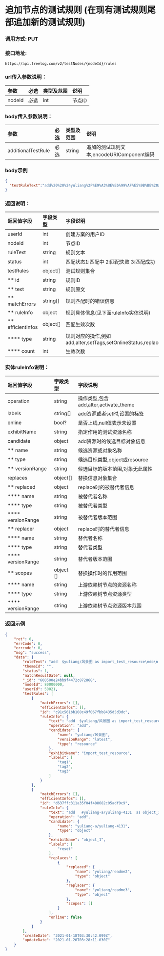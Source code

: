 # 追加节点的测试规则 (在现有测试规则尾部追加新的测试规则)

### 调用方式: PUT

### 接口地址:

```
https://api.freelog.com/v2/testNodes/{nodeId}/rules
```

### url传入参数说明：

| 参数 | 必选 | 类型及范围 | 说明 |
| :--- | :--- | :--- | :--- |
| nodeId | 必选 | int | 节点ID |

### body传入参数说明：

| 参数 | 必选 | 类型及范围 | 说明 |
| :--- | :--- | :--- | :--- |
| additionalTestRule | 必选 | string | 追加的测试规则文本,encodeURIComponent编码  |

### body示例

```json
{
  "testRuleText":"add%20%20%24yuliang%2F%E9%A3%8E%E6%99%AF%E5%9B%BE%20as%20import_test_resource%0Ado%0A%20%20%20set_labels%20tag1%2Ctag2%2Ctag3%09%09%0Aend%0Aadd%20%20%20%23yuliang-a%2Fyuliang-4131%20%20as%20object_1%20%0Ado%20%20%0A%20%20%20set_labels%20reset%20%20%0A%20%20%20replace%20%23yuliang%2Freadme2%20with%20%23yuliang%2Freadme3%20%20%0A%20%20%20hide%20%0Aend"
}
```
### 返回说明：

| 返回值字段 | 字段类型 | 字段说明 |
| :--- | :--- | :--- |
| userId | int| 创建方案的用户ID |
| nodeId | int| 节点ID |
| ruleText | string | 规则文本 |
| status | int | 匹配状态1:匹配中 2:匹配失败 3:匹配成功 |
| testRules | object[] | 测试规则集合 |
| ** id | string | 规则ID |
| ** text | string | 规则原文 |
| ** matchErrors | string[] | 规则匹配时的错误信息 |
| ** ruleInfo | object | 规则具体信息(见下面ruleInfo实体说明) |
| ** efficientInfos | object[] | 匹配生效次数 |
| **** type | string | 规则对应的操作,例如add,alter,setTags,setOnlineStatus,replace,setAttr,setCover,setTitle,replace |
| **** count | int | 生效次数 |


### 实体ruleInfo说明：
| 返回值字段 | 字段类型 | 字段说明 |
| :--- | :--- | :--- |
| operation | string | 操作类型,包含add,alter,activate_theme|
| labels | string[] | add资源或者set时,设置的标签 |
| online | bool? | 是否上线,null值表示未设置 |
| exhibitName | string | 指定作用的测试资源名称|
| candidate | object | add资源时的候选目标对象信息 |
| ** name | string | 候选资源或对象名称 |
| ** type | string | 候选目标类型,object或resource |
| ** versionRange| string | 候选目标的版本范围,对象无此属性 |
| replaces | object[] | 替换信息对象集合  |
| ** replaced | object | replace时的被替代者信息  |
| **** name | string | 被替代者名称 |
| **** type | string | 被替代者类型 |
| **** versionRange | string | 被替代者版本范围 |
| ** replacer | object | replace时的替代者信息  |
| **** name | string | 替代者名称 |
| **** type | string | 替代者类型 |
| **** versionRange | string | 替代者版本范围 |
| ** scopes | object [] | 替换操作时的作用范围 |
| **** name | string | 上游依赖树节点的资源名称 |
| **** type | string | 上游依赖树节点资源类型 |
| **** versionRange | string | 上游依赖树节点资源版本范围 |

### 返回示例

```json
{
    "ret": 0,
    "errCode": 0,
    "errcode": 0,
    "msg": "success",
    "data": {
        "ruleText": "add  $yuliang/风景图 as import_test_resource\ndo\n   set_labels tag1,tag2,tag3\t\t\nend\nadd   #yuliang-a/yuliang-4131  as object_1 \ndo  \n   set_labels reset  \n   replace #yuliang/readme2 with #yuliang/readme3  \n   hide \nend",
        "themeId": "",
        "status": 1,
        "matchResultDate": null,
        "_id": "600500e24bb9f4472c872868",
        "nodeId": 80000000,
        "userId": 50021,
        "testRules": [
            {
                "matchErrors": [],
                "efficientInfos": [],
                "id": "c91c561bb160c49f067fbb8435d5d3dc",
                "ruleInfo": {
                    "text": "add  $yuliang/风景图 as import_test_resource\ndo\n   set_labels tag1,tag2,tag3\t\t\nend",
                    "operation": "add",
                    "candidate": {
                        "name": "yuliang/风景图",
                        "versionRange": "latest",
                        "type": "resource"
                    },
                    "exhibitName": "import_test_resource",
                    "labels": [
                        "tag1",
                        "tag2",
                        "tag3"
                    ]
                }
            },
            {
                "matchErrors": [],
                "efficientInfos": [],
                "id": "d637ffc311a35f04f488682c05adf9c9",
                "ruleInfo": {
                    "text": "add   #yuliang-a/yuliang-4131  as object_1 \ndo  \n   set_labels reset  \n   replace #yuliang/readme2 with #yuliang/readme3  \n   hide \nend",
                    "operation": "add",
                    "candidate": {
                        "name": "yuliang-a/yuliang-4131",
                        "type": "object"
                    },
                    "exhibitName": "object_1",
                    "labels": [
                        "reset"
                    ],
                    "replaces": [
                        {
                            "replaced": {
                                "name": "yuliang/readme2",
                                "type": "object"
                            },
                            "replacer": {
                                "name": "yuliang/readme3",
                                "type": "object"
                            },
                            "scopes": []
                        }
                    ],
                    "online": false
                }
            }
        ],
        "createDate": "2021-01-18T03:30:42.099Z",
        "updateDate": "2021-01-20T03:28:11.030Z"
    }
}
```
